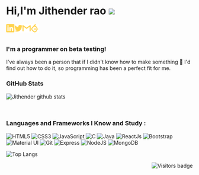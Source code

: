 # Hi,I'm Jithender rao <img src="https://media.giphy.com/media/hvRJCLFzcasrR4ia7z/giphy.gif" width="25px">

[<img align="left" alt="Jithender rao | LinkedIn" width="22px" src="./linkedin.svg" />][linkedin]
[<img align="left" alt="Jithender rao | Twitter" width="22px" src="./twitter.svg" />][twitter]
[<img align="left" alt="jithenderjupally | Gmail" width="22px" src="./gmail.svg" />][gmail]
[<img align="left" alt="Jithender rao | Leetcode" width="22px" src="./leetcode.svg" />][Leetcode]

[linkedin]:https://www.linkedin.com/in/jithenderrao/
[twitter]: https://twitter.com/JiThEnDeR_04/
[gmail]: mailto:jithenderjupally@gmail.com
[Leetcode]:https://leetcode.com/Jupally04/

<br>
<br>

### I'm a programmer on beta testing!
I've always been a person that if I didn't know how to make something 🔎 I'd find out how to do it, so programming has been a perfect fit for me.
<br>

### GitHub Stats
![Jithender github stats](https://github-readme-stats.vercel.app/api?username=jithender04&count_private=true&show_icons=true&theme=radical&include_all_commits=true)

<br>

### Languages and Frameworks I Know and Study :
![HTML5](https://img.shields.io/badge/-HTML5-E34F26?style=flat&logo=html5&logoColor=white)
![CSS3](https://img.shields.io/badge/-CSS3-1572B6?style=flat&logo=css3)
![JavaScript](https://img.shields.io/badge/JavaScript%20-%23323330.svg?&style=flat&logo=javascript&logoColor=%23F7DF1E)
![C](https://img.shields.io/badge/C%20-%2300599C.svg?&style=flat&logo=c&logoColor=white)
![Java](https://img.shields.io/badge/Java-%23ED8B00.svg?&style=flat&logo=java&logoColor=white)
![ReactJs](https://img.shields.io/badge/ReactJs%20-%2320232a.svg?&style=flat&logo=react&logoColor=%2361DAFB)
![Bootstrap](https://img.shields.io/badge/Bootstrap%20-%23563D7C.svg?&style=flat&logo=bootstrap&logoColor=white)
![Material UI](https://img.shields.io/badge/Material%20UI%20-%230081CB.svg?&style=flat&logo=material-ui&logoColor=white)
![Git](https://img.shields.io/badge/-Git-F05032?style=flat&logo=git&logoColor=white)
![Express](https://img.shields.io/badge/Express.js%20-%23404d59.svg?&style=flat)
![NodeJS](http://img.shields.io/badge/-NodeJS-6EBF20?style=flat&logo=node.js&logoColor=white)
![MongoDB](http://img.shields.io/badge/-MongoDB-47A248?style=flat&logo=mongodb&logoColor=white)

![Top Langs](https://github-readme-stats.vercel.app/api/top-langs/?username=jithender04&theme=great-gatsby&layout=compact)

<a href="https://badges.pufler.dev">
    <img align="right" src="https://badges.pufler.dev/visits/jithender04/jithender04?color=#6EBF20" alt="Visitors badge" />
 </a>
